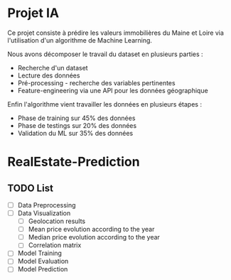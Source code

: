 <h1>Projet IA</h1>

<p>Ce projet consiste à prédire les valeurs immobilières du Maine et Loire via l'utilisation d'un algorithme de Machine Learning.</p>

<p>Nous avons décomposer le travail du dataset en plusieurs parties :</p>

<ul>
<li>Recherche d'un dataset</li>
<li>Lecture des données</li>
<li>Pré-processing - recherche des variables pertinentes</li>
<li>Feature-engineering via une API pour les données géographique</li>
</ul>

<p>Enfin l'algorithme vient travailler les données en plusieurs étapes :</p>

<ul>
<li>Phase de training sur 45% des données</li>
<li>Phase de testings sur 20% des données</li>
<li>Validation du ML sur 35% des données</li>
</ul>

# RealEstate-Prediction

## TODO List
* [ ] Data Preprocessing
* [ ] Data Visualization
    * [ ] Geolocation results
    * [ ] Mean price evolution according to the year
    * [ ] Median price evolution according to the year
    * [ ] Correlation matrix
* [ ] Model Training
* [ ] Model Evaluation
* [ ] Model Prediction